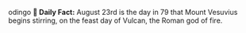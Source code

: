 odingo
**<b>📌 Daily Fact:</b>** August 23rd is the day in 79 that Mount Vesuvius begins stirring, on the feast day of Vulcan, the Roman god of fire.
